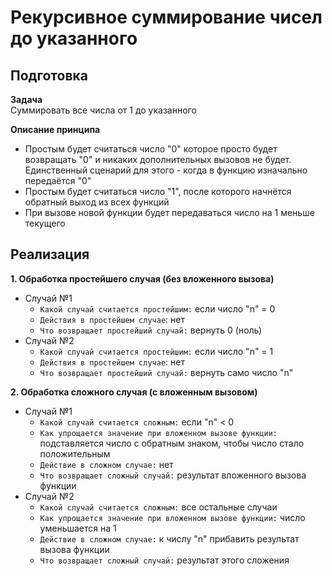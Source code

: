 # Рекурсивное суммирование чисел до указанного

## Подготовка
**Задача**<br/>
Суммировать все числа от 1 до указанного

**Описание принципа**<br/>
- Простым будет считаться число "0" которое просто будет возвращать "0" и никаких дополнительных вызовов не будет. Единственный сценарий для этого - когда в функцию изначально передаётся "0"
- Простым будет считаться число "1", после которого начнётся обратный выход из всех функций
- При вызове новой функции будет передаваться число на 1 меньше текущего


## Реализация
**1. Обработка простейшего случая (без вложенного вызова)**<br/>
- Случай №1
  - `Какой случай считается простейшим:` если число "n" = 0
  - `Действия в простейшем случае`: нет
  - `Что возвращает простейший случай:` вернуть 0 (ноль)
- Случай №2
  - `Какой случай считается простейшим:` если число "n" = 1
  - `Действия в простейшем случае`: нет
  - `Что возвращает простейший случай:` вернуть само число "n"

**2. Обработка сложного случая (с вложенным вызовом)**
- Случай №1
  - `Какой случай считается сложным:` если "n" < 0
  - `Как упрощается значение при вложенном вызове функции:` подставляется число с обратным знаком, чтобы число стало положительным
  - `Действие в сложном случае:` нет
  - `Что возвращает сложный случай:` результат вложенного вызова функции
- Случай №2
  - `Какой случай считается сложным:` все остальные случаи
  - `Как упрощается значение при вложенном вызове функции:` число уменьшается на 1
  - `Действие в сложном случае:` к числу "n" прибавить результат вызова функции
  - `Что возвращает сложный случай:` результат этого сложения